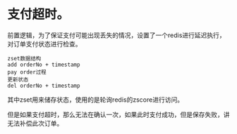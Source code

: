 # 支付超时。

前置逻辑，为了保证支付可能出现丢失的情况，设置了一个redis进行延迟执行，对订单支付状态进行检查。

```
zset数据结构
add orderNo + timestamp
pay order过程
更新状态
del orderNo + timestamp
```

其中zset用来储存状态，使用的是轮询redis的zscore进行访问。

但是如果支付超时，那么无法在确认一次，如果此时支付成功，但是保存失败，讲无法补偿此次订单。
